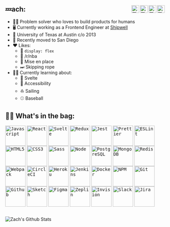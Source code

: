 ## 💤ach: [<img align="right" alt="Zach | Soundcloud" height="24px" src="https://cdn.svgporn.com/logos/soundcloud.svg" />][soundcloud][<img align="right" alt="Zach | Facebook" height="24px" src="https://cdn.svgporn.com/logos/facebook.svg" />][facebook][<img align="right" alt="Zach | Twitter" height="24px" src="https://cdn.svgporn.com/logos/twitter.svg" />][twitter][<img align="right" alt="Zach | LinkedIn" height="24px" src="https://cdn.svgporn.com/logos/linkedin.svg" />][linkedin]

- 👷‍♂️ Problem solver who loves to build products for humans
- 🖥 Currently working as a Frontend Engineer at [Shipwell][shipwell]
- 🤘 University of Texas at Austin c/o 2013
- 🌴 Recently moved to San Diego
- ❤️ Likes:
  - 💪 `display: flex`
  - 🏀 /r/nba
  - 🍱 Mise en place
  - ⏭ Skipping rope
- 👨‍🎓 Currently learning about:
  - 💎 Svelte
  - 🦿 Accessibility
  - ⛵️ Sailing
  - ⚾️ Baseball



## 🏌️‍♂️ What's in the bag:

<p align="left">
<kbd><img align="center" alt="Javascript" width="64px" height="64px" src="https://cdn.svgporn.com/logos/javascript.svg" /></kbd>
<kbd><img align="center" alt="React" width="64px" height="64px" src="https://cdn.svgporn.com/logos/react.svg" /></kbd>
<kbd><img align="center" alt="Svelte" width="64px" height="64px" src="https://cdn.svgporn.com/logos/svelte-icon.svg" /></kbd>
<kbd><img align="center" alt="Redux" width="64px" height="64px" src="https://cdn.svgporn.com/logos/redux.svg" /></kbd>
<kbd><img align="center" alt="Jest" width="64px" height="64px" src="https://cdn.svgporn.com/logos/jest.svg" /></kbd>
<kbd><img align="center" alt="Prettier" width="64px" height="64px" src="https://cdn.svgporn.com/logos/prettier.svg" /></kbd>
<kbd><img align="center" alt="ESLint" width="64px" height="64px" src="https://cdn.svgporn.com/logos/eslint.svg" /></kbd>
<kbd><img align="center" alt="HTML5" width="64px" height="64px" src="https://cdn.svgporn.com/logos/html-5.svg" /></kbd>
<kbd><img align="center" alt="CSS3" width="64px" height="64px" src="https://cdn.svgporn.com/logos/css-3.svg" /></kbd>
<kbd><img align="center" alt="Sass" width="64px" height="64px" src="https://cdn.svgporn.com/logos/sass.svg" /></kbd>
<kbd><img align="center" alt="Node" width="64px" height="64px" src="https://cdn.svgporn.com/logos/nodejs-icon.svg" /></kbd>
<kbd><img align="center" alt="PostgreSQL" width="64px" height="64px" src="https://cdn.svgporn.com/logos/postgresql.svg" /></kbd>
<kbd><img align="center" alt="MongoDB" width="64px" height="64px" src="https://cdn.svgporn.com/logos/mongodb.svg" /></kbd>
<kbd><img align="center" alt="Redis" width="64px" height="64px" src="https://cdn.svgporn.com/logos/redis.svg" /></kbd>
<kbd><img align="center" alt="Webpack" width="64px" height="64px" src="https://cdn.svgporn.com/logos/webpack.svg" /></kbd>
<kbd><img align="center" alt="CircleCI" width="64px" height="64px" src="https://cdn.svgporn.com/logos/circleci.svg" /></kbd>
<kbd><img align="center" alt="Heroku" width="64px" height="64px" src="https://cdn.svgporn.com/logos/heroku-icon.svg" /></kbd>
<kbd><img align="center" alt="Jenkins" width="64px" height="64px" src="https://cdn.svgporn.com/logos/jenkins.svg" /></kbd>
<kbd><img align="center" alt="Docker" width="64px" height="64px" src="https://cdn.svgporn.com/logos/docker-icon.svg" /></kbd>
<kbd><img align="center" alt="NPM" width="64px" height="64px" src="https://cdn.svgporn.com/logos/npm.svg" /></kbd>
<kbd><img align="center" alt="Git" width="64px" height="64px" src="https://cdn.svgporn.com/logos/git.svg" /></kbd>
<kbd><img align="center" alt="Github" width="64px" height="64px" src="https://cdn.svgporn.com/logos/github-octocat.svg" /></kbd>
<kbd><img align="center" alt="Sketch" width="64px" height="64px" src="https://cdn.svgporn.com/logos/sketch.svg" /></kbd>
<kbd><img align="center" alt="Figma" width="64px" height="64px" src="https://cdn.svgporn.com/logos/figma.svg" /></kbd>
<kbd><img align="center" alt="Zeplin" width="64px" height="64px" src="https://cdn.svgporn.com/logos/zeplin.svg" /></kbd>
<kbd><img align="center" alt="Invision" width="64px" height="64px" src="https://cdn.svgporn.com/logos/invision.svg" /></kbd>
<kbd><img align="center" alt="Slack" width="64px" height="64px" src="https://cdn.svgporn.com/logos/slack-icon.svg" /></kbd>
<kbd><img align="center" alt="Jira" width="64px" height="64px" src="https://cdn.svgporn.com/logos/jira.svg" /></kbd>
</p>

<br/>


<img align="left" alt="Zach's Github Stats" src="https://github-readme-stats.vercel.app/api?username=zroyer&show_icons=true&hide_border=false&count_private=true&theme=buefy" />

[facebook]: https://www.facebook.com/zzzzzach
[twitter]: https://twitter.com/zzach2thefuture
[linkedin]: https://www.linkedin.com/in/zroyer/
[soundcloud]: https://www.soundcloud.com/laidback_zach
[shipwell]: https://shipwell.com/careers/
